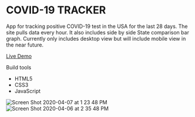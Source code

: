 # COVID-19 TRACKER


App for tracking  positive COVID-19 test in the USA for the last 28 days. The site pulls data every hour. It also includes side by side State comparison bar graph. Currently only includes desktop view but will include mobile view in the near future.

[Live  Demo
](https://covid-state-tracker.now.sh/)

Build tools

 - HTML5
 - CSS3
 - JavaScript

![Screen Shot 2020-04-07 at 1 23 48 PM](https://user-images.githubusercontent.com/6277603/78808283-0e3bea00-797a-11ea-9011-87efa4e3b500.png)
![Screen Shot 2020-04-06 at 2 35 48 PM](https://user-images.githubusercontent.com/6277603/78808286-0ed48080-797a-11ea-8a84-7d0a5bfa7af5.png)
